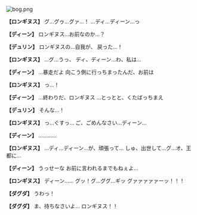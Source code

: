 
![bog.png](../images/backgrounds/bog.png)

**【ロンギヌス】**
グ…グゥ…グァ…！
…ディ…ディーン…っ

**【ディーン】**
ロンギヌス…お前なのか…？

**【デュリン】**
ロンギヌスの…自我が、
戻った…！

**【ロンギヌス】**
…グ…うっ、
ディ、ディーン…わ、私は…

**【ディーン】**
…暴走だよ
向こう側に行っちまったんだ、お前は

**【ロンギヌス】**
っ…！

**【ディーン】**
…終わりだ、ロンギヌス
…とっとと、くたばっちまえ

**【デュリン】**
そんな…！

**【ロンギヌス】**
っ…ぐすっ…
ご、ごめんなさい…ディーン…

**【ディーン】**
…………

**【ロンギヌス】**
…ディ…ディーン…が、頑張って…
しゅ、出世して…グ…オ、王都に…

**【ディーン】**
うっせーな
お前に言われるまでもねぇよ…

**【ロンギヌス】**
ディーン……
グッ！グ…ググ…ギッ
グァァァァァーッ！！！

**【ダグダ】**
うわっ！

**【ダグダ】**
ま、待ちなさいよ…
ロンギヌス！！